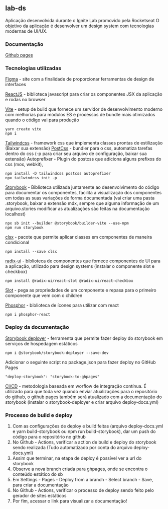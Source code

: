 ## lab-ds

Aplicação desenvolvida durante o Ignite Lab promovido pela Rocketseat
O objetivo da aplicação é desenvolver um design system com tecnologias modernas de UI/UX.

### Documentação

[Github pages](https://lgustta13.github.io/lab-ds/)

### Tecnologias utilizadas

[Figma](https://www.figma.com/file/Ub8FrtzwgyEtCrOKdcQbVy/Ignite-Lab-Design-System?node-id=5%3A63) - site com a finalidade de proporcionar ferramentas de design de interfaces

[ReactJS](https://pt-br.reactjs.org/) - biblioteca javascript para criar os componentes JSX da aplicação e rodas no browser

[Vite](https://vitejs.dev/guide/) - setup de build que fornece um servidor de desenvolvimento moderno com melhorias para módulos ES e processos de bundle mais otimizados quando o código vai para produção

```
yarn create vite
npm i
```

[Tailwindcss](https://tailwindcss.com/) - framework css que implementa classes prontas de estilização (Baixar sua extensão)
[PostCss](https://postcss.org/) - bundler para o css, automatiza tarefas dentro do css (-p para criar seu arquivo de configuração, baixar sua extensão)
Autoprefixer - Plugin do postcss que adiciona alguns prefixos do css (mox, webkit),

```
npm install -D tailwindcss postcss autoprefixer
npx tailwindcss init -p
```

[Storybook](https://storybook.js.org/docs/react/get-started/introduction) - Biblioteca utilizada juntamente ao desenvolvimento do código para documentar os componentes, facilita a visualização dos componentes em todas as suas variações de forma documentada (vai criar uma pasta .storybook, baixar a extensão mdx, sempre que alguma informação de um arquivo.stories modificar as atualizações são feitas na documentação localhost)

```
npx sb init --builder @storybook/builder-vite --use-npm
npm run storybook
```

[clsx](https://www.npmjs.com/package/clsx) - pacote que permite aplicar classes em componentes de maneira condicional

```
npm install --save clsx
```

[radix-ui](https://www.radix-ui.com/) - biblioteca de componentes que fornece componentes de UI para a aplicação, utilizado para design systems (instalar o componente slot e checkbox)

```
npm install @radix-ui/react-slot @radix-ui/react-checkbox
```

[Slot](https://www.radix-ui.com/docs/primitives/utilities/slot) - pega as propriedades de um componente e repasa para o primeiro componente que vem com o children

[Phosphor](https://phosphoricons.com/) - biblioteca de ícones para utilizar com react

```
npm i phosphor-react
```

### Deploy da documentação

[Storybook deployer](https://github.com/storybookjs/storybook-deployer) - ferramenta que permite fazer deploy do storybook em serviços de hospedagem estáticos

```
npm i @storybook/storybook-deployer --save-dev
```

Adicionar o seguinte script no package.json para fazer deploy no GitHub Pages

```
"deploy-storybook": "storybook-to-ghpages"
```

[CI/CD](https://www.redhat.com/pt-br/topics/devops/what-is-ci-cd) - metodologia baseada em worflow de integração contínua. É utilizado para que toda vez quando enviar atualizações para o repositório do github, o github pages também será atualizado com a documentação do storybook (instalar o storybook-deployer e criar arquivo deploy-docs.yml)

### Processo de build e deploy

1. Com as configurações de deploy e build feitas (arquivo deploy-docs.yml e yarn build-storybook ou npm run build-storybook), dar um push do código para o repositório no github
2. No Github - Actions, verificar a action de build e deploy do storybook sendo realizada (Tudo automatizado por conta do arquivo deploy-docs.yml)
3. Assim que terminar, na etapa de deploy é possível ver a url do storybook
4. Observe a nova branch criada para ghpages, onde se encontra o conteúdo estático do sb
5. Em Settings - Pages - Deploy from a branch - Select branch - Save, para criar a documentação
6. No Github - Actions, verificar o processo de deploy sendo feito pelo gerador de sites estáticos
7. Por fim, acessar o link para visualizar a documentação!
